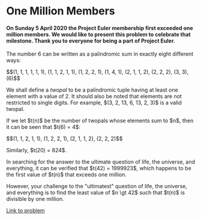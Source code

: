 # One Million Members

<h4>On Sunday 5 April 2020 the Project Euler membership first exceeded one million members. We would like to present this problem to celebrate that milestone. Thank you to everyone for being a part of Project Euler.</h4>

<p>The number 6 can be written as a palindromic sum in exactly eight different ways:</p>
$$(1, 1, 1, 1, 1, 1), (1, 1, 2, 1, 1), (1, 2, 2, 1), (1, 4, 1), (2, 1, 1, 2), (2, 2, 2), (3, 3), (6)$$

<p>We shall define a <dfn>twopal</dfn> to be a palindromic tuple having at least one element with a value of 2. It should also be noted that elements are not restricted to single digits. For example, $(3, 2, 13, 6, 13, 2, 3)$ is a valid twopal.</p>

<p>If we let $t(n)$ be the number of twopals whose elements sum to $n$, then it can be seen that $t(6) = 4$:</p>
$$(1, 1, 2, 1, 1), (1, 2, 2, 1), (2, 1, 1, 2), (2, 2, 2)$$

<p>Similarly, $t(20) = 824$.</p>

<p>In searching for the answer to the ultimate question of life, the universe, and everything, it can be verified that $t(42) = 1999923$, which happens to be the first value of $t(n)$ that exceeds one million.</p>

<p>However, your challenge to the "ultimatest" question of life, the universe, and everything is to find the least value of $n \gt 42$ such that $t(n)$ is divisible by one million.</p>

[Link to problem](https://projecteuler.net/problem=710)
